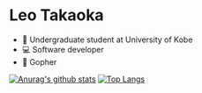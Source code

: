 # Leo Takaoka

- 📝 Undergraduate student at University of Kobe
- 💻 Software developer
- 💎 Gopher

[![Anurag's github stats](https://github-readme-stats.vercel.app/api?username=Le0tk0k&theme=react)](https://github.com/anuraghazra/github-readme-stats)
[![Top Langs](https://github-readme-stats.vercel.app/api/top-langs/?username=Le0tk0k&layout=compact&hide=Ruby,html&langs_count=7&theme=react)](https://github.com/anuraghazra/github-readme-stats)
